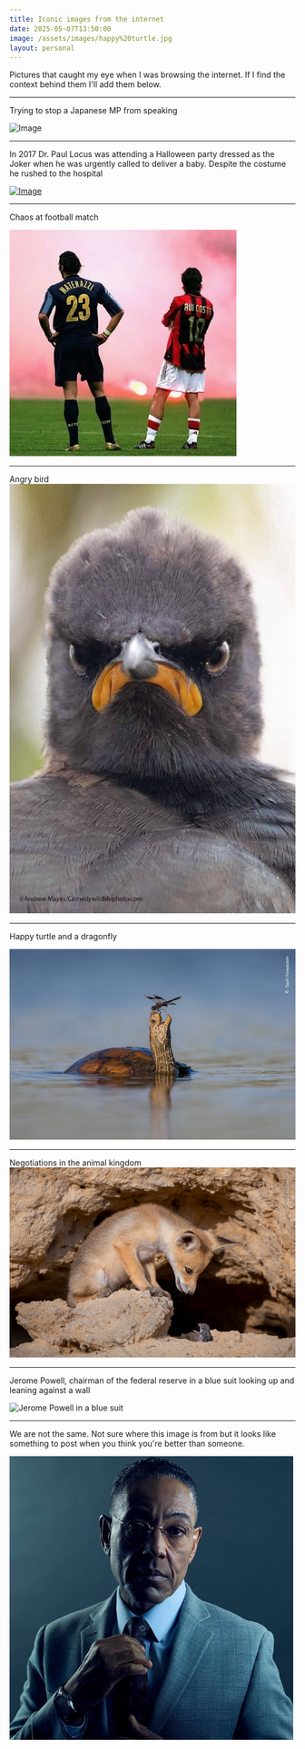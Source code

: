 ```yaml
---
title: Iconic images from the internet
date: 2025-05-07T13:50:00
image: /assets/images/happy%20turtle.jpg
layout: personal
---
```

Pictures that caught my eye when I was browsing the internet. If I find the context behind them I'll add them below.

---

Trying to stop a Japanese MP from speaking

![Image](https://pbs.twimg.com/media/Gm-qpqVWYAAYxXR?format=jpg&name=small)

---

In 2017 Dr. Paul Locus was attending a Halloween party dressed as the Joker when he was urgently called to deliver a baby. Despite the costume he rushed to the hospital

[![Image](https://pbs.twimg.com/media/GmZPxZBa8AUVogI?format=jpg&name=small)](https://x.com/PicturesFoIder/status/1902295605998973014)

---

Chaos at football match

![](/assets/images/photo_5924816344866472352_x.jpg)

---

Angry bird![](/assets/images/Serious_bird.jpg)

---

Happy turtle and a dragonfly

![](/assets/images/happy%20turtle.jpg)

---

Negotiations in the animal kingdom![](/assets/images/fox_negotiation.jpg)

---

Jerome Powell, chairman of the federal reserve in a blue suit looking up and leaning against a wall

![Jerome Powell in a blue suit](https://media.npr.org/assets/img/2025/04/22/gettyimages-1782089362-e8963c586e28f9cfcf5280b48f0af864927b731a.jpg?s=1100&c=50&f=jpeg)

---

We are not the same. Not sure where this image is from but it looks like something to post when you think you're better than someone.

![Adjusting tie in Suit](/assets/images/we_are_not_the_same.jpeg "we are not the same")
